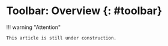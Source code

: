 # Toolbar: Overview {: #toolbar}



!!! warning "Attention"

    This article is still under construction.

